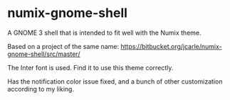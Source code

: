 # numix-gnome-shell

A GNOME 3 shell that is intended to fit well with the Numix theme.

Based on a project of the same name: https://bitbucket.org/jcarle/numix-gnome-shell/src/master/

The Inter font is used. Find it to use this theme correctly.

Has the notification color issue fixed, and a bunch of other customization according to my liking.
